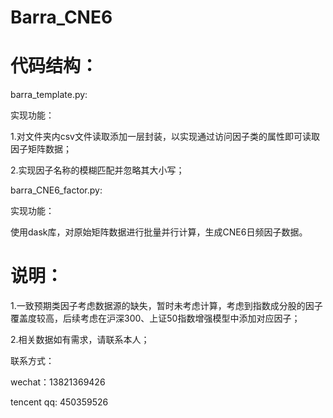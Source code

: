 # Barra_CNE6

# 代码结构：

barra_template.py: 

实现功能：

1.对文件夹内csv文件读取添加一层封装，以实现通过访问因子类的属性即可读取因子矩阵数据；

2.实现因子名称的模糊匹配并忽略其大小写；

barra_CNE6_factor.py:

实现功能：

使用dask库，对原始矩阵数据进行批量并行计算，生成CNE6日频因子数据。

# 说明：

1.一致预期类因子考虑数据源的缺失，暂时未考虑计算，考虑到指数成分股的因子覆盖度较高，后续考虑在沪深300、上证50指数增强模型中添加对应因子；

2.相关数据如有需求，请联系本人；

联系方式：

wechat：13821369426

tencent qq: 450359526
